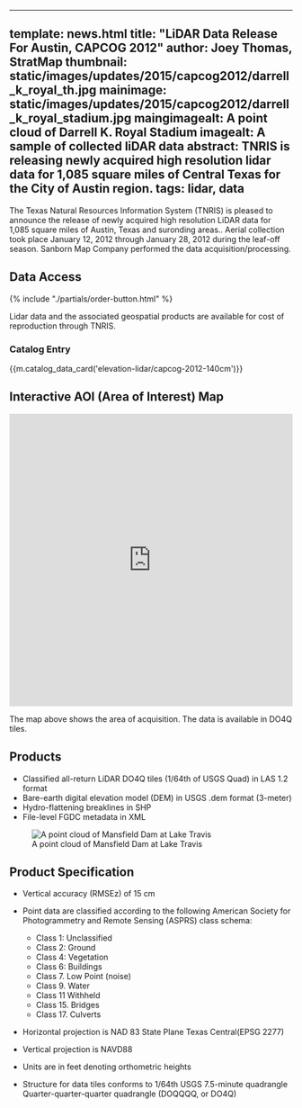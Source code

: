 
---
template: news.html
title: "LiDAR Data Release For Austin, CAPCOG 2012"
author: Joey Thomas, StratMap
thumbnail: static/images/updates/2015/capcog2012/darrell_k_royal_th.jpg
mainimage: static/images/updates/2015/capcog2012/darrell_k_royal_stadium.jpg
maingimagealt: A point cloud of Darrell K. Royal Stadium
imagealt: A sample of collected liDAR data
abstract: 
    TNRIS is releasing newly acquired high resolution lidar data for 1,085 square miles of Central Texas for the City of Austin region.
tags: lidar, data
---
 
The Texas Natural Resources Information System (TNRIS) is pleased to announce the release of newly acquired high resolution LiDAR data for 1,085 square miles of Austin, Texas and suronding areas.. Aerial collection took place January 12, 2012 through January 28, 2012 during the leaf-off season. Sanborn Map Company performed the data acquisition/processing.  

## Data Access
<div class="media">
  <div class="media-left">
    {% include "./partials/order-button.html" %}
  </div>
  <div class="media-body">
    <p>Lidar data and the associated geospatial products are available for cost of reproduction through TNRIS.</p>
  </div>
</div>

### Catalog Entry
{{m.catalog_data_card('elevation-lidar/capcog-2012-140cm')}}

## Interactive AOI (Area of Interest) Map
<iframe width="100%" height="520" frameborder="0" src="https://tnris.cartodb.com/viz/01a1b8ba-3abe-11e5-bfd3-0e018d66dc29/embed_map" allowfullscreen webkitallowfullscreen mozallowfullscreen oallowfullscreen msallowfullscreen></iframe>

The map above shows the area of acquisition. The data is available in DO4Q tiles.

## Products

-	Classified all-return LiDAR DO4Q tiles (1/64th of USGS Quad) in LAS 1.2 format
-	Bare-earth digital elevation model (DEM) in USGS .dem format (3-meter)
-	Hydro-flattening breaklines in SHP
-	File-level FGDC metadata in XML

<figure>
<img class="img-responsive" src="{{m.link('static/images/updates/2015/capcog2012/mansfield_dam.jpg')}}" alt="A point cloud of Mansfield Dam at Lake Travis">
<figcaption>A point cloud of Mansfield Dam at Lake Travis</figcaption>
</figure>

## Product Specification

- Vertical accuracy (RMSEz) of 15 cm  

- Point data are classified according to the following American Society for Photogrammetry and Remote Sensing (ASPRS) class schema:
  - Class 1: Unclassified	
  - Class 2: Ground
  - Class 4: Vegetation		
  - Class 6: Buildings	
  - Class 7. Low Point (noise)
  - Class 9. Water
  - Class 11 Withheld
  - Class 15. Bridges 
  - Class 17. Culverts
- Horizontal projection is NAD 83 State Plane Texas Central(EPSG 2277)

- Vertical projection is NAVD88 
- Units are in feet denoting orthometric heights
- Structure for data  tiles conforms to 1/64th USGS 7.5-minute quadrangle 
  Quarter-quarter-quarter quadrangle (DOQQQQ, or DO4Q)
